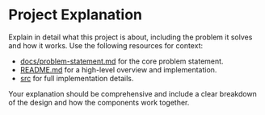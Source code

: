 # Project Explanation

Explain in detail what this project is about, including the problem it solves and how it works. Use the following resources for context:

- [docs/problem-statement.md](../docs/problem-statement.md) for the core problem statement.
- [README.md](../README.md) for a high-level overview and implementation.
- [src](../src/) for full implementation details.

Your explanation should be comprehensive and include a clear breakdown of the design and how the components work together.
